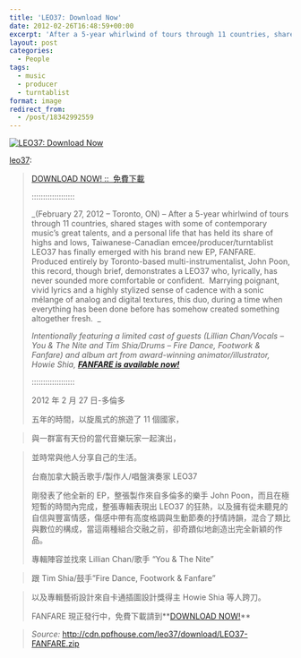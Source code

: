```yaml
---
title: 'LEO37: Download Now'
date: 2012-02-26T16:48:59+00:00
excerpt: 'After a 5-year whirlwind of tours through 11 countries, shared stages with some of contemporary music’s great talents, and a personal life that has held its share of highs and lows, Taiwanese-Canadian emcee/producer/turntablist LEO37 has finally emerged with his brand new EP, FANFARE.'
layout: post
categories:
  - People
tags:
  - music
  - producer
  - turntablist
format: image
redirect_from:
  - /post/18342992559
---
```


<a href="http://cdn.ppfhouse.com/leo37/download/LEO37-FANFARE.zip" rel="attachment wp-att-127"><img class="alignnone size-full wp-image-127" src="https://cdn.craigmcn.ca/img/tumblr_m00tig0Sa71qawuxwo1_r4_1280.jpg" alt="LEO37: Download Now" srcset="https://cdn.craigmcn.ca/img/tumblr_m00tig0Sa71qawuxwo1_r4_1280.jpg 1280w, https://cdn.craigmcn.ca/img/tumblr_m00tig0Sa71qawuxwo1_r4_1280-150x150.jpg 150w, https://cdn.craigmcn.ca/img/tumblr_m00tig0Sa71qawuxwo1_r4_1280-300x300.jpg 300w, https://cdn.craigmcn.ca/img/tumblr_m00tig0Sa71qawuxwo1_r4_1280-1024x1024.jpg 1024w" sizes="(max-width: 1280px) 100vw, 1280px" /></a>

[leo37](http://leo37.tumblr.com/post/18340374250/download-now):

> [DOWNLOAD NOW! ::  免費下載](http://cdn.ppfhouse.com/leo37/download/LEO37-FANFARE.zip)
>
> :::::::::::::::::::
>
> _(February 27, 2012 &#8211; Toronto, ON) – After a 5-year whirlwind of tours through 11 countries, shared stages with some of contemporary music’s great talents, and a personal life that has held its share of highs and lows, Taiwanese-Canadian emcee/producer/turntablist LEO37 has finally emerged with his brand new EP, FANFARE.  Produced entirely by Toronto-based multi-instrumentalist, John Poon, this record, though brief, demonstrates a LEO37 who, lyrically, has never sounded more comfortable or confident.  Marrying poignant, vivid lyrics and a highly stylized sense of cadence with a sonic mélange of analog and digital textures, this duo, during a time when everything has been done before has somehow created something altogether fresh.  _
>
> _Intentionally featuring a limited cast of guests (Lillian Chan/Vocals – You & The Nite and Tim Shia/Drums – Fire Dance, Footwork & Fanfare) and album art from award-winning animator/illustrator, Howie Shia, **[FANFARE is available now!](http://cdn.ppfhouse.com/leo37/download/LEO37-FANFARE.zip)**_
>
> :::::::::::::::::::
>
> 2012 年 2 月 27 日-多倫多
>
> 五年的時間，以旋風式的旅遊了 11 個國家，

> 與一群富有天份的當代音樂玩家一起演出，

> 並時常與他人分享自己的生活。
>
> 台裔加拿大饒舌歌手/製作人/唱盤演奏家 LEO37
>
> 剛發表了他全新的 EP，整張製作來自多倫多的樂手 John Poon，而且在極短暫的時間內完成，整張專輯表現出 LEO37 的狂熱，以及擁有從未聽見的自信與豐富情感，傷感中帶有高度格調與生動節奏的抒情詩韻，混合了類比與數位的構成，當這兩種組合交融之前，卻奇蹟似地創造出完全新穎的作品。
>
> 專輯陣容並找來 Lillian Chan/歌手 “You & The Nite”

> 跟 Tim Shia/鼓手”Fire Dance, Footwork & Fanfare”

> 以及專輯藝術設計來自卡通插圖設計獎得主 Howie Shia 等人跨刀。
>
> FANFARE 現正發行中，免費下載請到**[DOWNLOAD NOW!](http://cdn.ppfhouse.com/leo37/download/LEO37-FANFARE.zip)**

> _Source:_ <http://cdn.ppfhouse.com/leo37/download/LEO37-FANFARE.zip>

